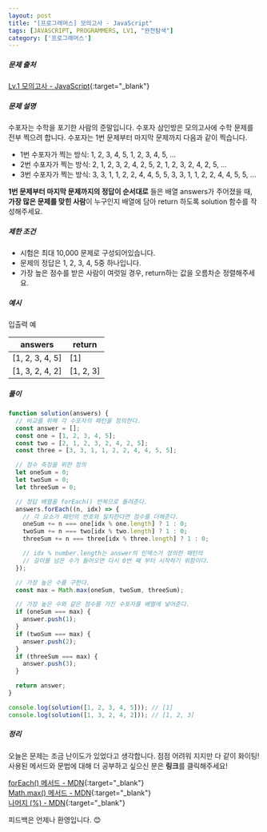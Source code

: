 ```yaml
---
layout: post
title: "[프로그래머스] 모의고사 - JavaScript"
tags: [JAVASCRIPT, PROGRAMMERS, LV1, "완전탐색"]
category: ['프로그래머스']
---
```


##### 문제 출처

[Lv.1 모의고사 - JavaScript](https://programmers.co.kr/learn/courses/30/lessons/42840?language=javascript){:target="\_blank"}

##### 문제 설명

수포자는 수학을 포기한 사람의 준말입니다. 수포자 삼인방은 모의고사에 수학 문제를 전부 찍으려 합니다. 수포자는 1번 문제부터 마지막 문제까지 다음과 같이 찍습니다.<br />

- 1번 수포자가 찍는 방식: 1, 2, 3, 4, 5, 1, 2, 3, 4, 5, ...
- 2번 수포자가 찍는 방식: 2, 1, 2, 3, 2, 4, 2, 5, 2, 1, 2, 3, 2, 4, 2, 5, ...
- 3번 수포자가 찍는 방식: 3, 3, 1, 1, 2, 2, 4, 4, 5, 5, 3, 3, 1, 1, 2, 2, 4, 4, 5, 5, ...

**1번 문제부터 마지막 문제까지의 정답이 순서대로** 들은 배열 answers가 주어졌을 때, **가장 많은 문제를 맞힌 사람**이 누구인지 배열에 담아 return 하도록 solution 함수를 작성해주세요.

##### 제한 조건

- 시험은 최대 10,000 문제로 구성되어있습니다.
- 문제의 정답은 1, 2, 3, 4, 5중 하나입니다.
- 가장 높은 점수를 받은 사람이 여럿일 경우, return하는 값을 오름차순 정렬해주세요.

##### 예시

입출력 예

| answers         | return    |
| --------------- | --------- |
| [1, 2, 3, 4, 5] | [1]       |
| [1, 3, 2, 4, 2] | [1, 2, 3] |

##### 풀이

```javascript
function solution(answers) {
  // 비교를 위해 각 수포자의 패턴을 정의한다.
  const answer = [];
  const one = [1, 2, 3, 4, 5];
  const two = [2, 1, 2, 3, 2, 4, 2, 5];
  const three = [3, 3, 1, 1, 2, 2, 4, 4, 5, 5];

  // 점수 측정을 위한 정의
  let oneSum = 0;
  let twoSum = 0;
  let threeSum = 0;

  // 정답 배열을 forEach() 반복으로 돌려준다.
  answers.forEach((n, idx) => {
    // 각 요소가 패턴의 번호와 일치한다면 점수를 더해준다.
    oneSum += n === one[idx % one.length] ? 1 : 0;
    twoSum += n === two[idx % two.length] ? 1 : 0;
    threeSum += n === three[idx % three.length] ? 1 : 0;

    // idx % number.length는 answer의 인덱스가 정의한 패턴의
    // 길이를 넘은 수가 들어오면 다시 0번 째 부터 시작하기 위함이다.
  });

  // 가장 높은 수를 구한다.
  const max = Math.max(oneSum, twoSum, threeSum);

  // 가장 높은 수와 같은 점수를 가진 수포자를 배열에 넣어준다.
  if (oneSum === max) {
    answer.push(1);
  }
  if (twoSum === max) {
    answer.push(2);
  }
  if (threeSum === max) {
    answer.push(3);
  }

  return answer;
}

console.log(solution([1, 2, 3, 4, 5])); // [1]
console.log(solution([1, 3, 2, 4, 2])); // [1, 2, 3]
```

##### 정리

오늘은 문제는 조금 난이도가 있었다고 생각합니다. 점점 어려워 지지만 다 같이 화이팅!<br />
사용된 메서드와 문법에 대해 더 공부하고 싶으신 분은 **링크**를 클릭해주세요!

[forEach() 메서드 - MDN](https://developer.mozilla.org/ko/docs/Web/JavaScript/Reference/Global_Objects/Array/forEach){:target="\_blank"}<br />
[Math.max() 메서드 - MDN](https://developer.mozilla.org/ko/docs/Web/JavaScript/Reference/Global_Objects/Math/max){:target="\_blank"}<br />
[나머지 (%) - MDN](https://developer.mozilla.org/ko/docs/Web/JavaScript/Reference/Operators/Remainder){:target="\_blank"}<br />

피드백은 언제나 환영입니다. 😊
